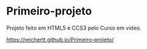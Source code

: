 # Primeiro-projeto
 Projeto feito em HTML5 e CCS3 pelo Curso em video.
 
 https://reichertt.github.io/Primeiro-projeto/
